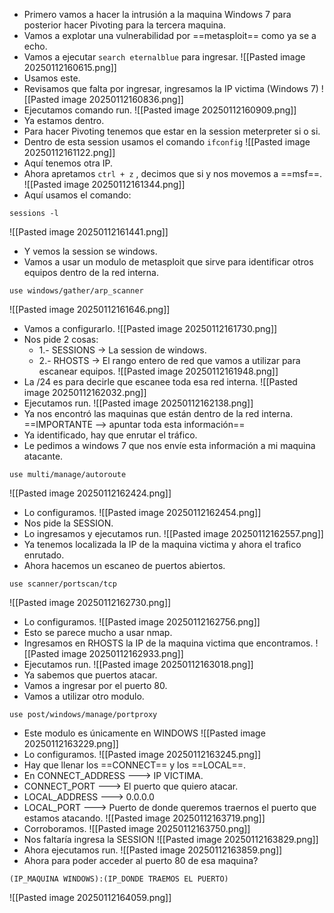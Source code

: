 - Primero vamos a hacer la intrusión a la maquina Windows 7 para posterior hacer Pivoting para la tercera maquina.
- Vamos a explotar una vulnerabilidad por ==metasploit== como ya se a echo.
- Vamos a ejecutar `search eternalblue` para ingresar.
![[Pasted image 20250112160615.png]]
- Usamos este.
- Revisamos que falta por ingresar, ingresamos la IP victima (Windows 7)
![[Pasted image 20250112160836.png]]
- Ejecutamos comando run.
![[Pasted image 20250112160909.png]]
- Ya estamos dentro.
- Para hacer Pivoting tenemos que estar en la session meterpreter si o si.
- Dentro de esta session usamos el comando `ifconfig`
![[Pasted image 20250112161122.png]]
- Aquí tenemos otra IP.
- Ahora apretamos `ctrl + z` , decimos que si y nos movemos a ==msf==.
![[Pasted image 20250112161344.png]]
- Aquí usamos el comando:
```
sessions -l
```
![[Pasted image 20250112161441.png]]
- Y vemos la session se windows.
- Vamos a usar un modulo de metasploit que sirve para identificar otros equipos dentro de la red interna.
```
use windows/gather/arp_scanner
```
![[Pasted image 20250112161646.png]]
- Vamos a configurarlo.
![[Pasted image 20250112161730.png]]
- Nos pide 2 cosas:
	- 1.- SESSIONS -> La session de windows.
	- 2.- RHOSTS -> El rango entero de red que vamos a utilizar para escanear equipos.
![[Pasted image 20250112161948.png]]
- La /24 es para decirle que escanee toda esa red interna.
![[Pasted image 20250112162032.png]]
- Ejecutamos run.
![[Pasted image 20250112162138.png]]
- Ya nos encontró las maquinas que están dentro de la red interna.
==IMPORTANTE --> apuntar toda esta información==
- Ya identificado, hay que enrutar el tráfico.
- Le pedimos a windows 7 que nos envíe esta información a mi maquina atacante.
```
use multi/manage/autoroute
```
![[Pasted image 20250112162424.png]]
- Lo configuramos.
![[Pasted image 20250112162454.png]]
- Nos pide la SESSION.
- Lo ingresamos y ejecutamos run.
![[Pasted image 20250112162557.png]]
- Ya tenemos localizada la IP de la maquina victima y ahora el trafico enrutado.
- Ahora hacemos un escaneo de puertos abiertos.
```
use scanner/portscan/tcp
```
![[Pasted image 20250112162730.png]]
- Lo configuramos.
![[Pasted image 20250112162756.png]]
- Esto se parece mucho a usar nmap.
- Ingresamos en RHOSTS la IP de la maquina victima que encontramos.
![[Pasted image 20250112162933.png]]
- Ejecutamos run.
![[Pasted image 20250112163018.png]]
- Ya sabemos que puertos atacar.
- Vamos a ingresar por el puerto 80.
- Vamos a utilizar otro modulo.
```
use post/windows/manage/portproxy
```
- Este modulo es únicamente en WINDOWS
![[Pasted image 20250112163229.png]]
- Lo configuramos.
![[Pasted image 20250112163245.png]]
- Hay que llenar los ==CONNECT== y los ==LOCAL==.
- En CONNECT_ADDRESS ---> IP VICTIMA.
- CONNECT_PORT ---> El puerto que quiero atacar.
- LOCAL_ADDRESS ---> 0.0.0.0
- LOCAL_PORT ---> Puerto de donde queremos traernos el puerto que estamos atacando.
![[Pasted image 20250112163719.png]]
- Corroboramos.
![[Pasted image 20250112163750.png]]
- Nos faltaría ingresa la SESSION
![[Pasted image 20250112163829.png]]
- Ahora ejecutamos run.
![[Pasted image 20250112163859.png]]
- Ahora para poder acceder al puerto 80 de esa maquina?
```
(IP_MAQUINA WINDOWS):(IP_DONDE TRAEMOS EL PUERTO)
```
![[Pasted image 20250112164059.png]]
